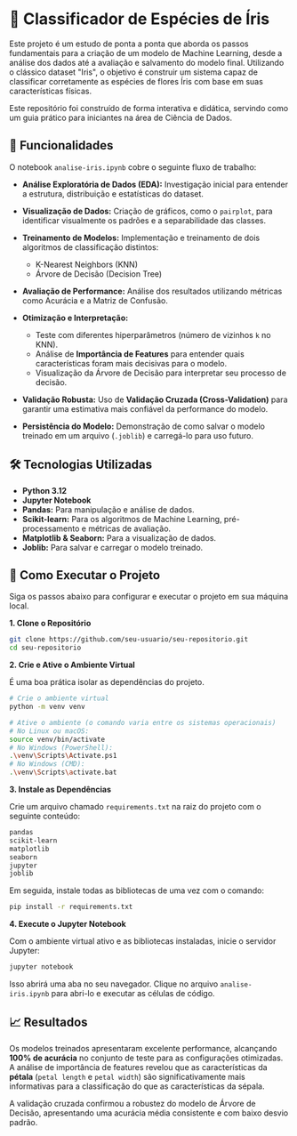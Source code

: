 # 🌳 Classificador de Espécies de Íris

Este projeto é um estudo de ponta a ponta que aborda os passos fundamentais para a criação de um modelo de Machine Learning, desde a análise dos dados até a avaliação e salvamento do modelo final. Utilizando o clássico dataset "Iris", o objetivo é construir um sistema capaz de classificar corretamente as espécies de flores Íris com base em suas características físicas.

Este repositório foi construído de forma interativa e didática, servindo como um guia prático para iniciantes na área de Ciência de Dados.

## 🎯 Funcionalidades

O notebook `analise-iris.ipynb` cobre o seguinte fluxo de trabalho:

- **Análise Exploratória de Dados (EDA):** Investigação inicial para entender a estrutura, distribuição e estatísticas do dataset.

- **Visualização de Dados:** Criação de gráficos, como o `pairplot`, para identificar visualmente os padrões e a separabilidade das classes.
- **Treinamento de Modelos:** Implementação e treinamento de dois algoritmos de classificação distintos:
  - K-Nearest Neighbors (KNN)
  - Árvore de Decisão (Decision Tree)
- **Avaliação de Performance:** Análise dos resultados utilizando métricas como Acurácia e a Matriz de Confusão.
- **Otimização e Interpretação:**
  - Teste com diferentes hiperparâmetros (número de vizinhos `k` no KNN).
  - Análise de **Importância de Features** para entender quais características foram mais decisivas para o modelo.
  - Visualização da Árvore de Decisão para interpretar seu processo de decisão.
- **Validação Robusta:** Uso de **Validação Cruzada (Cross-Validation)** para garantir uma estimativa mais confiável da performance do modelo.
- **Persistência do Modelo:** Demonstração de como salvar o modelo treinado em um arquivo (`.joblib`) e carregá-lo para uso futuro.

## 🛠️ Tecnologias Utilizadas

- **Python 3.12**
- **Jupyter Notebook**
- **Pandas:** Para manipulação e análise de dados.
- **Scikit-learn:** Para os algoritmos de Machine Learning, pré-processamento e métricas de avaliação.
- **Matplotlib & Seaborn:** Para a visualização de dados.
- **Joblib:** Para salvar e carregar o modelo treinado.

## 🚀 Como Executar o Projeto

Siga os passos abaixo para configurar e executar o projeto em sua máquina local.

**1. Clone o Repositório**

```bash
git clone https://github.com/seu-usuario/seu-repositorio.git
cd seu-repositorio
```

**2. Crie e Ative o Ambiente Virtual**

É uma boa prática isolar as dependências do projeto.

```bash
# Crie o ambiente virtual
python -m venv venv

# Ative o ambiente (o comando varia entre os sistemas operacionais)
# No Linux ou macOS:
source venv/bin/activate
# No Windows (PowerShell):
.\venv\Scripts\Activate.ps1
# No Windows (CMD):
.\venv\Scripts\activate.bat
```

**3. Instale as Dependências**

Crie um arquivo chamado `requirements.txt` na raiz do projeto com o seguinte conteúdo:

```txt
pandas
scikit-learn
matplotlib
seaborn
jupyter
joblib
```

Em seguida, instale todas as bibliotecas de uma vez com o comando:

```bash
pip install -r requirements.txt
```

**4. Execute o Jupyter Notebook**

Com o ambiente virtual ativo e as bibliotecas instaladas, inicie o servidor Jupyter:

```bash
jupyter notebook
```

Isso abrirá uma aba no seu navegador. Clique no arquivo `analise-iris.ipynb` para abri-lo e executar as células de código.

## 📈 Resultados

Os modelos treinados apresentaram excelente performance, alcançando **100% de acurácia** no conjunto de teste para as configurações otimizadas. A análise de importância de features revelou que as características da **pétala** (`petal length` e `petal width`) são significativamente mais informativas para a classificação do que as características da sépala.

A validação cruzada confirmou a robustez do modelo de Árvore de Decisão, apresentando uma acurácia média consistente e com baixo desvio padrão.
